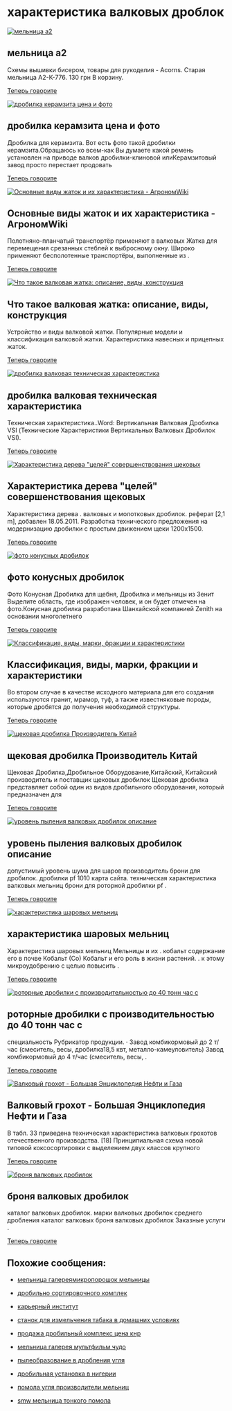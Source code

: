 # характеристика валковых дроблок
<a href="https://ru.ecuriezuff.be/products/" target="_blank">![мельница а2](https://github.com/millmachine/images/raw/main/435.jpg)</a>
## мельница а2
Схемы вышивки бисером, товары для рукоделия - Acorns. Старая мельница А2-К-776. 130 грн В корзину.
<a href="https://ru.ecuriezuff.be/products/" target="_blank">Теперь говорите</a>
<a href="https://ru.ecuriezuff.be/products/" target="_blank">![дробилка керамзита цена и фото](https://github.com/millmachine/images/raw/main/57.jpg)</a>
## дробилка керамзита цена и фото
Дробилка для керамзита. Вот есть фото такой дробилки керамзита.Обращаюсь ко всем-как Вы думаете какой ремень установлен на приводе валков дробилки-клиновой илиКерамзитовый завод просто перестает продовать 
<a href="https://ru.ecuriezuff.be/products/" target="_blank">Теперь говорите</a>
<a href="https://ru.ecuriezuff.be/products/" target="_blank">![Основные виды жаток и их характеристика - АгрономWiki](https://github.com/millmachine/images/raw/main/511.jpg)</a>
## Основные виды жаток и их характеристика - АгрономWiki
Полотняно-планчатый транспортёр применяют в валковых Жатка для перемещения срезанных стеблей к выбросному окну. Широко применяют бесполотенные транспортёры, выполненные из .
<a href="https://ru.ecuriezuff.be/products/" target="_blank">Теперь говорите</a>
<a href="https://ru.ecuriezuff.be/products/" target="_blank">![Что такое валковая жатка: описание, виды, конструкция ](https://github.com/millmachine/images/raw/main/481.jpg)</a>
## Что такое валковая жатка: описание, виды, конструкция 
Устройство и виды валковой жатки. Популярные модели и классификация валковой жатки. Характеристика навесных и прицепных жаток.
<a href="https://ru.ecuriezuff.be/products/" target="_blank">Теперь говорите</a>
<a href="https://ru.ecuriezuff.be/products/" target="_blank">![дробилка валковая техническая характеристика](https://github.com/millmachine/images/raw/main/617.jpg)</a>
## дробилка валковая техническая характеристика
Техническая характеристика..Word: Вертикальная Валковая Дробилка VSI (Технические Характеристики Вертикальных Валковых Дробилок VSI).
<a href="https://ru.ecuriezuff.be/products/" target="_blank">Теперь говорите</a>
<a href="https://ru.ecuriezuff.be/products/" target="_blank">![Характеристика дерева "целей" совершенствования щековых ](https://github.com/millmachine/images/raw/main/415.jpg)</a>
## Характеристика дерева "целей" совершенствования щековых 
Характеристика дерева .  валковых и молотковых дробилок. реферат [2,1 m], добавлен 18.05.2011. Разработка технического предложения на модернизацию дробилки с простым движением щеки 1200х1500.
<a href="https://ru.ecuriezuff.be/products/" target="_blank">Теперь говорите</a>
<a href="https://ru.ecuriezuff.be/products/" target="_blank">![фото конусных дробилок](https://github.com/millmachine/images/raw/main/678.jpg)</a>
## фото конусных дробилок
Фото Конусная Дробилка для щебня, Дробилка и мельницы из Зенит Выделите область, где изображен человек, и он будет отмечен на фото.Конусная дробилка разработана Шанхайской компанией Zenith на основании многолетнего 
<a href="https://ru.ecuriezuff.be/products/" target="_blank">Теперь говорите</a>
<a href="https://ru.ecuriezuff.be/products/" target="_blank">![Классификация, виды, марки, фракции и характеристики ](https://github.com/millmachine/images/raw/main/587.jpg)</a>
## Классификация, виды, марки, фракции и характеристики 
Во втором случае в качестве исходного материала для его создания используются гранит, мрамор, туф, а также известняковые породы, которые дробятся до получения необходимой структуры.
<a href="https://ru.ecuriezuff.be/products/" target="_blank">Теперь говорите</a>
<a href="https://ru.ecuriezuff.be/products/" target="_blank">![щековая дробилка Производитель Китай](https://github.com/millmachine/images/raw/main/215.jpg)</a>
## щековая дробилка Производитель Китай
Щековая Дробилка,Дробильное Оборудование,Китайский, Китайский производитель и поставщик щековых дробилок Щековая дробилка представляет собой один из видов дробильного оборудования, который предназначен для 
<a href="https://ru.ecuriezuff.be/products/" target="_blank">Теперь говорите</a>
<a href="https://ru.ecuriezuff.be/products/" target="_blank">![уровень пыления валковых дробилок описание](https://github.com/millmachine/images/raw/main/177.jpg)</a>
## уровень пыления валковых дробилок описание
допустимый уровень шума для шаров  производитель брони для дробилок.  дробилки pf 1010 карта сайта. техническая характеристика валковых мельниц брони для роторной дробилки pf .
<a href="https://ru.ecuriezuff.be/products/" target="_blank">Теперь говорите</a>
<a href="https://ru.ecuriezuff.be/products/" target="_blank">![характеристика шаровых мельниц](https://github.com/millmachine/images/raw/main/338.jpg)</a>
## характеристика шаровых мельниц
Характеристика шаровых мельниц Мельницы и их . кобальт содержание его в почве Кобальт (Со) Кобальт и его роль в жизни растений. . к этому микроудобрению с целью повысить .
<a href="https://ru.ecuriezuff.be/products/" target="_blank">Теперь говорите</a>
<a href="https://ru.ecuriezuff.be/products/" target="_blank">![роторные дробилки с производительностью до 40 тонн час с ](https://github.com/millmachine/images/raw/main/13.jpg)</a>
## роторные дробилки с производительностью до 40 тонн час с 
cпециальность Рубрикатор продукции. · Завод комбикормовый до 2 т/час (смеситель, весы, дробилка18,5 квт, металло-камеуловитель) Завод комбикормовый до 4 т/час (смеситель, весы, .
<a href="https://ru.ecuriezuff.be/products/" target="_blank">Теперь говорите</a>
<a href="https://ru.ecuriezuff.be/products/" target="_blank">![Валковый грохот - Большая Энциклопедия Нефти и Газа ](https://github.com/millmachine/images/raw/main/637.jpg)</a>
## Валковый грохот - Большая Энциклопедия Нефти и Газа 
В табл. 33 приведена техническая характеристика валковых грохотов отечественного производства. [18] Принципиальная схема новой типовой коксосортировки с выделением двух классов крупного 
<a href="https://ru.ecuriezuff.be/products/" target="_blank">Теперь говорите</a>
<a href="https://ru.ecuriezuff.be/products/" target="_blank">![броня валковых дробилок](https://github.com/millmachine/images/raw/main/397.jpg)</a>
## броня валковых дробилок
каталог валковых дробилок. марки валковых дробилок среднего дробления  каталог валковых  броня валковых дробилок Заказные услуги .
<a href="https://ru.ecuriezuff.be/products/" target="_blank">Теперь говорите</a>
## Похожие сообщения:
* [мельница галереямикропорошок мельницы](%D0%BC%D0%B5%D0%BB%D1%8C%D0%BD%D0%B8%D1%86%D0%B0%20%D0%B3%D0%B0%D0%BB%D0%B5%D1%80%D0%B5%D1%8F%D0%BC%D0%B8%D0%BA%D1%80%D0%BE%D0%BF%D0%BE%D1%80%D0%BE%D1%88%D0%BE%D0%BA%20%D0%BC%D0%B5%D0%BB%D1%8C%D0%BD%D0%B8%D1%86%D1%8B.md)
* [дробильно сортировочного комплек](%D0%B4%D1%80%D0%BE%D0%B1%D0%B8%D0%BB%D1%8C%D0%BD%D0%BE%20%D1%81%D0%BE%D1%80%D1%82%D0%B8%D1%80%D0%BE%D0%B2%D0%BE%D1%87%D0%BD%D0%BE%D0%B3%D0%BE%20%D0%BA%D0%BE%D0%BC%D0%BF%D0%BB%D0%B5%D0%BA.md)
* [карьерный институт](%D0%BA%D0%B0%D1%80%D1%8C%D0%B5%D1%80%D0%BD%D1%8B%D0%B9%20%D0%B8%D0%BD%D1%81%D1%82%D0%B8%D1%82%D1%83%D1%82.md)
* [станок для измельчения табака в домашних условиях](%D1%81%D1%82%D0%B0%D0%BD%D0%BE%D0%BA%20%D0%B4%D0%BB%D1%8F%20%D0%B8%D0%B7%D0%BC%D0%B5%D0%BB%D1%8C%D1%87%D0%B5%D0%BD%D0%B8%D1%8F%20%D1%82%D0%B0%D0%B1%D0%B0%D0%BA%D0%B0%20%D0%B2%20%D0%B4%D0%BE%D0%BC%D0%B0%D1%88%D0%BD%D0%B8%D1%85%20%D1%83%D1%81%D0%BB%D0%BE%D0%B2%D0%B8%D1%8F%D1%85.md)
* [продажа дробильный комплекс цена кнр](%D0%BF%D1%80%D0%BE%D0%B4%D0%B0%D0%B6%D0%B0%20%D0%B4%D1%80%D0%BE%D0%B1%D0%B8%D0%BB%D1%8C%D0%BD%D1%8B%D0%B9%20%D0%BA%D0%BE%D0%BC%D0%BF%D0%BB%D0%B5%D0%BA%D1%81%20%D1%86%D0%B5%D0%BD%D0%B0%20%D0%BA%D0%BD%D1%80.md)
* [мельница галерея мультфильм чудо](%D0%BC%D0%B5%D0%BB%D1%8C%D0%BD%D0%B8%D1%86%D0%B0%20%D0%B3%D0%B0%D0%BB%D0%B5%D1%80%D0%B5%D1%8F%20%D0%BC%D1%83%D0%BB%D1%8C%D1%82%D1%84%D0%B8%D0%BB%D1%8C%D0%BC%20%D1%87%D1%83%D0%B4%D0%BE.md)
* [пылеобразование в дробления угля](%D0%BF%D1%8B%D0%BB%D0%B5%D0%BE%D0%B1%D1%80%D0%B0%D0%B7%D0%BE%D0%B2%D0%B0%D0%BD%D0%B8%D0%B5%20%D0%B2%20%D0%B4%D1%80%D0%BE%D0%B1%D0%BB%D0%B5%D0%BD%D0%B8%D1%8F%20%D1%83%D0%B3%D0%BB%D1%8F.md)
* [дробильная установка в нигерии](%D0%B4%D1%80%D0%BE%D0%B1%D0%B8%D0%BB%D1%8C%D0%BD%D0%B0%D1%8F%20%D1%83%D1%81%D1%82%D0%B0%D0%BD%D0%BE%D0%B2%D0%BA%D0%B0%20%D0%B2%20%D0%BD%D0%B8%D0%B3%D0%B5%D1%80%D0%B8%D0%B8.md)
* [помола угля производители мельниц](%D0%BF%D0%BE%D0%BC%D0%BE%D0%BB%D0%B0%20%D1%83%D0%B3%D0%BB%D1%8F%20%D0%BF%D1%80%D0%BE%D0%B8%D0%B7%D0%B2%D0%BE%D0%B4%D0%B8%D1%82%D0%B5%D0%BB%D0%B8%20%D0%BC%D0%B5%D0%BB%D1%8C%D0%BD%D0%B8%D1%86.md)
* [smw мельница тонкого помола](smw%20%D0%BC%D0%B5%D0%BB%D1%8C%D0%BD%D0%B8%D1%86%D0%B0%20%D1%82%D0%BE%D0%BD%D0%BA%D0%BE%D0%B3%D0%BE%20%D0%BF%D0%BE%D0%BC%D0%BE%D0%BB%D0%B0.md)

